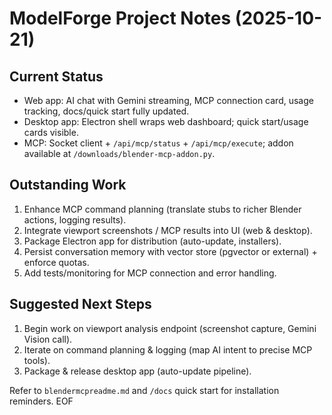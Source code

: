 # ModelForge Project Notes (2025-10-21)

## Current Status
- Web app: AI chat with Gemini streaming, MCP connection card, usage tracking, docs/quick start fully updated.
- Desktop app: Electron shell wraps web dashboard; quick start/usage cards visible.
- MCP: Socket client + `/api/mcp/status` + `/api/mcp/execute`; addon available at `/downloads/blender-mcp-addon.py`.

## Outstanding Work
1. Enhance MCP command planning (translate stubs to richer Blender actions, logging results).
2. Integrate viewport screenshots / MCP results into UI (web & desktop).
3. Package Electron app for distribution (auto-update, installers).
4. Persist conversation memory with vector store (pgvector or external) + enforce quotas.
5. Add tests/monitoring for MCP connection and error handling.

## Suggested Next Steps
1. Begin work on viewport analysis endpoint (screenshot capture, Gemini Vision call).
2. Iterate on command planning & logging (map AI intent to precise MCP tools).
3. Package & release desktop app (auto-update pipeline).

Refer to `blendermcpreadme.md` and `/docs` quick start for installation reminders. EOF
